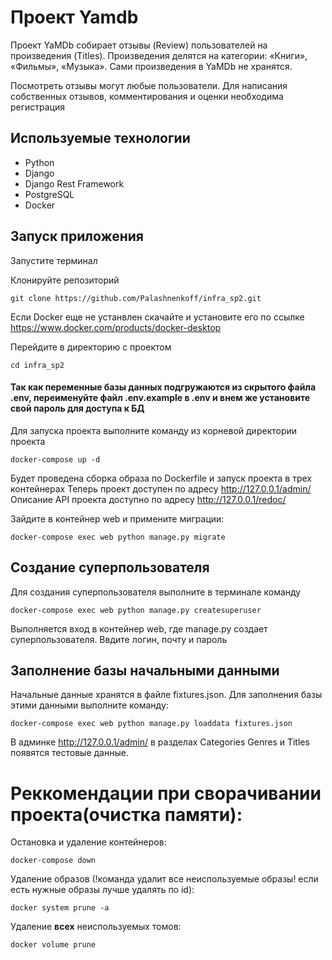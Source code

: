 # Проект Yamdb

Проект YaMDb собирает отзывы (Review) пользователей на произведения (Titles). Произведения делятся на категории: «Книги», «Фильмы», «Музыка». Сами произведения в YaMDb не хранятся.

Посмотреть отзывы могут любые пользователи. Для написания собственных отзывов, комментирования и оценки необходима регистрация


## Используемые технологии

- Python
- Django
- Django Rest Framework
- PostgreSQL
- Docker

## Запуск приложения
Запустите терминал

Клонируйте репозиторий 
```
git clone https://github.com/Palashnenkoff/infra_sp2.git
```
Если Docker еще не устанвлен скачайте и установите его по ссылке https://www.docker.com/products/docker-desktop

Перейдите в директорию с проектом
```
cd infra_sp2
```

#### **Так как переменные базы данных подгружаются из скрытого файла .env,  переименуйте файл .env.example в .env и внем же установите свой пароль для доступа к БД**

Для запуска проекта выполните команду из корневой директории проекта

```
docker-compose up -d
```

Будет проведена сборка образа по Dockerfile и запуск проекта в трех контейнерах
Теперь проект доступен по адресу http://127.0.0.1/admin/
Описание API проекта доступно по адресу http://127.0.0.1/redoc/

Зайдите в контейнер web и примените миграции:
```
docker-compose exec web python manage.py migrate
```

## Создание суперпользователя

Для создания суперпользователя выполните в терминале команду 
```
docker-compose exec web python manage.py createsuperuser
```
Выполняется вход в контейнер web, где manage.py создает суперпользователя. 
Ввдите логин, почту и пароль

## Заполнение базы начальными данными

Начальные данные хранятся в файле fixtures.json.
Для заполнения базы этими данными выполните команду:

```
docker-compose exec web python manage.py loaddata fixtures.json
```
В админке http://127.0.0.1/admin/ в разделах Categories	Genres и Titles появятся тестовые данные. 

# Реккомендации при сворачивании проекта(очистка памяти):
Остановка и удаление контейнеров:
```
docker-compose down
```
Удаление образов (!команда удалит все неиспользуемые образы! если есть нужные образы лучше удалять по id):
```
docker system prune -a
```
Удаление **всех** неиспользуемых томов:
```
docker volume prune
```
